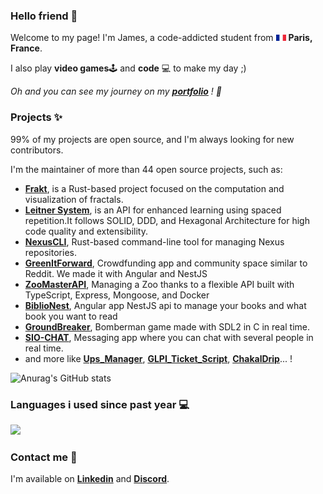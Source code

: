 ### Hello friend 👋

Welcome to my page! I'm James, a code-addicted student from <img src="/img/fra.jpg" width="16" />  **Paris, France**.

I also play  **video games**🕹️ and **code**  💻 to make my day ;)

*Oh and you can see my journey on my **[portfolio](https://abib-james.fr)** ! 📝*

### Projects ✨

99% of my projects are open source, and I'm always looking for new contributors.

I'm the maintainer of more than 44 open source projects, such as:

* **[Frakt](https://github.com/jabibamman/frakt)**, is a Rust-based project focused on the computation and visualization of fractals.
* **[Leitner System](https://github.com/jabibamman/leitner-system)**, is an API for enhanced learning using spaced repetition.It follows SOLID, DDD, and Hexagonal Architecture for high code quality and extensibility.
* **[NexusCLI](https://github.com/jabibamman/NexusCLI)**, Rust-based command-line tool for managing Nexus repositories.
* **[GreenItForward](https://github.com/GreenItForward)**, Crowdfunding app and community space similar to Reddit. We made it with Angular and NestJS
* **[ZooMasterAPI](https://github.com/jabibamman/ZooMasterAPI)**, Managing a Zoo thanks to a flexible API built with TypeScript, Express, Mongoose, and Docker
* **[BiblioNest](https://github.com/jabibamman/BiblioNest)**, Angular app NestJS api to manage your books and what book you want to read
* **[GroundBreaker](https://github.com/valentinb-sixense/groundbreaker)**, Bomberman game made with SDL2 in C in real time.
* **[SIO-CHAT](https://github.com/jabibamman/SIO-CHAT)**, Messaging app where you can chat with several people in real time.
* and more like **[Ups_Manager](https://github.com/jabibamman/Ups_Manager)**, **[GLPI_Ticket_Script](https://github.com/jabibamman/GLPI_Ticket_Script)**, **[ChakalDrip](https://github.com/jabibamman/ChakalDrip)**... !

[//]: # (### Skills & Tools 🖱️)
[//]: # (// TODO : add a list of my skills)

![Anurag's GitHub stats](https://github-readme-stats.vercel.app/api?username=jabibamman&show_icons=true&theme=transparent)

### Languages i used since past year 💻
<a href="https://wakatime.com/@jabibamman"><img src="https://wakatime.com/share/@jabibamman/ae271700-0703-4bb8-af14-20f33c2d877b.png" height="320px"></a>

### Contact me 🤝

I'm available on **[Linkedin](https://www.linkedin.com/in/jamesabib/)** and **[Discord](https://discord.gg/vTZ3hB4952)**.
